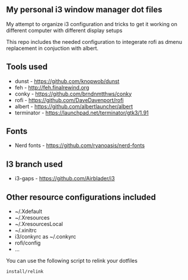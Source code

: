 My personal i3 window manager dot files
---------------------------------------
My attempt to organize i3 configuration and tricks to get it working on 
different computer with different display setups

This repo includes the needed configuration to integerate rofi as dmenu
replacement in conjuction with albert.

Tools used
----------
* dunst - https://github.com/knopwob/dunst
* feh - http://feh.finalrewind.org
* conky - https://github.com/brndnmtthws/conky
* rofi - https://github.com/DaveDavenport/rofi
* albert - https://github.com/albertlauncher/albert
* terminator - https://launchpad.net/terminator/gtk3/1.91

Fonts
-----
* Nerd fonts - https://github.com/ryanoasis/nerd-fonts

I3 branch used
--------------
* i3-gaps - https://github.com/Airblader/i3

Other resource configurations included
--------------------------------------
* ~/.Xdefault
* ~/.Xresources
* ~/.XresourcesLocal
* ~/.xinitrc
* i3/conkyrc as ~/.conkyrc
* rofi/config
* ...

You can use the following script to relink your dotfiles

```bash
install/relink
```

